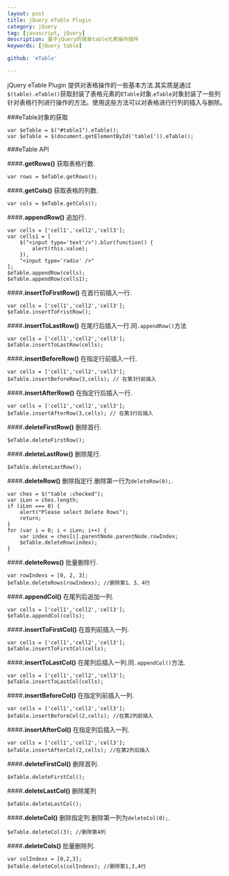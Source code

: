 ```yaml
---
layout: post
title: jQuery eTable Plugin
category: jQuery
tag: [javascript, jQuery]
description: 基于jQuery的简单table元素操作插件
keywords: [jQuery table]

github: 'eTable'

---
```



jQuery eTable Plugin 提供对表格操作的一些基本方法.其实质是通过`$(table).eTable()`获取封装了表格元素的`ETable`对象.`eTable`对象封装了一些列针对表格行列进行操作的方法。使用这些方法可以对表格进行行列的插入与删除。

###eTable对象的获取

    var $eTable = $("#table1").eTable();
    var $eTable = $(document.getElementById('table1')).eTable();
    
###eTable API

####**.getRows()** 获取表格行数.

    var rows = $eTable.getRows();
    
####**.getCols()** 获取表格的列数.

    var cols = $eTable.getCols();

####**.appendRow()** 追加行.

    var cells = ['cell1','cell2','cell3'];
    var cells1 = [
        $("<input type='text'/>").blur(function() {
            alert(this.value);
        }),
        "<input type='radio' />"
    ];
    $eTable.appendRow(cells);
    $eTable.appendRow(cells1);

####**.insertToFirstRow()** 在首行前插入一行.
    
    var cells = ['cell1','cell2','cell3'];
    $eTable.insertToFristRow();

####**.insertToLastRow()** 在尾行后插入一行.同`.appendRow()`方法

    var cells = ['cell1','cell2','cell3'];
    $eTable.insertToLastRow(cells);

####**.insertBeforeRow()** 在指定行前插入一行.
    
    var cells = ['cell1','cell2','cell3'];
    $eTable.insertBeforeRow(3,cells); // 在第3行前插入
    
####**.insertAfterRow()** 在指定行后插入一行.
    
    var cells = ['cell1','cell2','cell3'];
    $eTable.insertAfterRow(3,cells); // 在第3行后插入

####**.deleteFirstRow()** 删除首行.
    
    $eTable.deleteFirstRow();
    
####**.deleteLastRow()** 删除尾行.
    
    $eTable.deleteLastRow();

####**.deleteRow()** 删除指定行.删除第一行为`deleteRow(0);`.

    var ches = $("table :checked");
    var iLen = ches.length;
    if (iLen === 0) {
        alert("Please select Delete Rows");
        return;
    }
    for (var i = 0; i < iLen; i++) {
        var index = ches[i].parentNode.parentNode.rowIndex;
        $eTable.deleteRow(index);
    }

####**.deleteRows()** 批量删除行.

    var rowIndexs = [0, 2, 3];
    $eTable.deleteRows(rowIndexs); //删除第1、3、4行

####**.appendCol()** 在尾列后追加一列.
    
    var cells = ['cell1','cell2','cell3'];
    $eTable.appendCol(cells);

####**.insertToFirstCol()** 在首列前插入一列.

    var cells = ['cell1','cell2','cell3'];
    $eTable.insertToFirstCol(cells);  

####**.insertToLastCol()** 在尾列后插入一列.同`.appendCol()`方法.

    var cells = ['cell1','cell2','cell3'];
    $eTable.insertToLastCol(cells);    

####**.insertBeforeCol()** 在指定列前插入一列.

    var cells = ['cell1','cell2','cell3'];
    $eTable.insertBeforeCol(2,cells); //在第2列前插入
    
####**.insertAfterCol()** 在指定列后插入一列.

    var cells = ['cell1','cell2','cell3'];
    $eTable.insertAfterCol(2,cells); //在第2列后插入

####**.deleteFirstCol()** 删除首列.
    
    $eTable.deleteFirstCol();

####**.deleteLastCol()** 删除尾列
    
    $eTable.deleteLastCol();
    
####**.deleteCol()** 删除指定列.删除第一列为`deleteCol(0);`.
    
    $eTable.deleteCol(3); //删除第4列
    
####**.deleteCols()** 批量删除列.

    var colIndexs = [0,2,3];
    $eTable.deleteCols(colIndexs); //删除第1,3,4行
